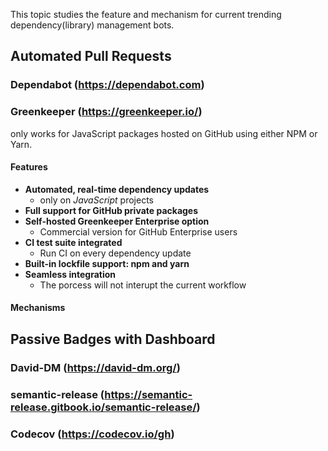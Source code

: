 This topic studies the feature and mechanism for current trending dependency(library) management bots.

## Automated Pull Requests

### Dependabot (https://dependabot.com)

### Greenkeeper (https://greenkeeper.io/)
only works for JavaScript packages hosted on GitHub using either NPM or Yarn.<br>

#### Features
- **Automated, real-time dependency updates**<br>
  - only on *JavaScript* projects<br>
- **Full support for GitHub private packages**<br>
- **Self-hosted Greenkeeper Enterprise option**<br>
  - Commercial version for GitHub Enterprise users<br>
- **CI test suite integrated**<br>
  - Run CI on every dependency update<br>
- **Built-in lockfile support: npm and yarn**<br>
- **Seamless integration**<br>
  - The porcess will not interupt the current workflow<br>

#### Mechanisms

## Passive Badges with Dashboard

### David-DM (https://david-dm.org/)

### semantic-release (https://semantic-release.gitbook.io/semantic-release/)

### Codecov (https://codecov.io/gh)
